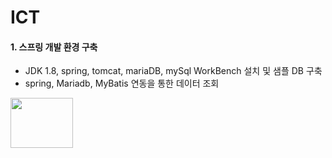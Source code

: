 # ICT
#### 1. 스프링 개발 환경 구축 
  - JDK 1.8, spring, tomcat, mariaDB, mySql WorkBench 설치 및 샘플 DB 구축
  - spring, Mariadb, MyBatis 연동을 통한 데이터 조회
  <img src="https://user-images.githubusercontent.com/75845861/129186039-3c41220a-6bb2-4bd9-abdd-efc0fbabc778.png" width="100" height="80"/>
    
    

